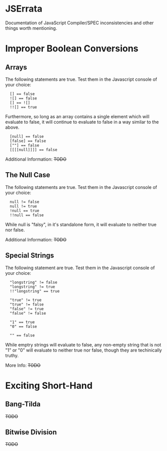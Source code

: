 JSErrata
========

Documentation of JavaScript Compiler/SPEC inconsistencies and other things worth mentioning.

# Improper Boolean Conversions

## Arrays

The following statements are true.  Test them in the Javascript console of your choice:

      [] == false
      ![] == false
      [] == ![]
      !![] == true

Furthermore, so long as an array contains a single element which will evaluate to false, it will continue to evaluate to false in a way similar to the above.

      [null] == false
      [false] == false
      [""] == false
      [[[[null]]]] == false

Additional Information: ~~TODO~~

## The Null Case

The following statements are true. Test them in the Javascript console of your choice:

      null != false
      null != true
      !null == true
      !!null == false

While null is "falsy", in it's standalone form, it will evaluate to neither true nor false.

Additional Information: ~~TODO~~

## Special Strings

The following statement are true. Test them in the Javascript console of your choice:

      "longstring" != false
      "longstring" != true
      !!"longstring" == true
    
      "true" != true
      "true" != false
      "false" != true
      "false" != false
    
      "1" == true
      "0" == false
    
      "" == false


While emptry strings will evaluate to false, any non-empty string that is not "1" or "0" will evaluate to neither true nor false, though they are techinically truthy.

More Info: ~~TODO~~

# Exciting Short-Hand

## Bang-Tilda

~~TODO~~

## Bitwise Division

~~TODO~~
